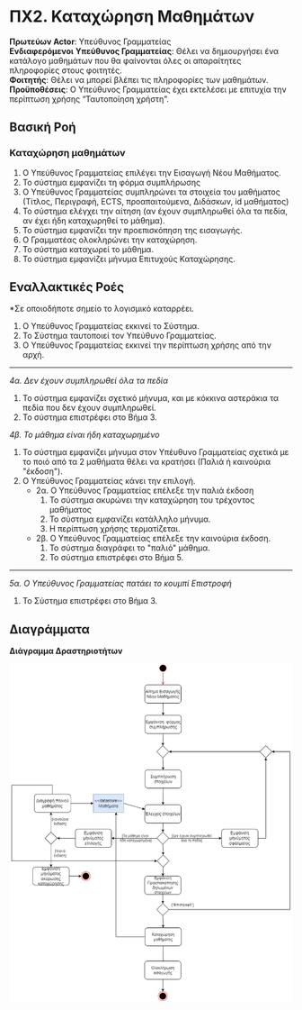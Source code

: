# ΠΧ2. Καταχώρηση Μαθημάτων

**Πρωτεύων Actor**: Υπεύθυνος Γραμματείας  
**Ενδιαφερόμενοι**
**Υπεύθυνος Γραμματείας**: Θέλει να δημιουργήσει ένα κατάλογο μαθημάτων που θα φαίνονται όλες οι απαραίτητες πληροφορίες στους φοιτητές.  
**Φοιτητής**: Θέλει να μπορεί βλέπει τις πληροφορίες των μαθημάτων.  
**Προϋποθέσεις**: Ο Υπεύθυνος Γραμματείας έχει εκτελέσει με επιτυχία την περίπτωση χρήσης “Ταυτοποίηση χρήστη”.  

## Βασική Ροή

### Καταχώρηση μαθημάτων

1. Ο Υπεύθυνος Γραμματείας επιλέγει την Εισαγωγή Νέου Μαθήματος.
2. Το σύστημα εμφανίζει τη φόρμα συμπλήρωσης  
3. Ο Υπεύθυνος Γραμματείας συμπληρώνει τα στοιχεία του μαθήματος (Τίτλος, Περιγραφή, ECTS, προαπαιτούμενα, Διδάσκων, id μαθήματος)
4. Το σύστημα ελέγχει την αίτηση (αν έχουν συμπληρωθεί όλα τα πεδία, αν έχει ήδη καταχωρηθεί το μάθημα).
5. Το σύστημα εμφανίζει την προεπισκόπηση της εισαγωγής.
6. Ο Γραμματέας ολοκληρώνει την καταχώρηση.
7. Το σύστημα καταχωρεί το μάθημα.
8. Το σύστημα εμφανίζει μήνυμα Επιτυχούς Καταχώρησης.

## Εναλλακτικές Ροές

*Σε οποιοδήποτε σημείο το λογισμικό καταρρέει.
1. Ο Υπεύθυνος Γραμματείας εκκινεί το Σύστημα.
2. Το Σύστημα ταυτοποιεί τον Υπεύθυνο Γραμματείας.
3. Ο Υπεύθυνος Γραμματείας εκκινεί την περίπτωση χρήσης από την αρχή.
---
*4α. Δεν έχουν συμπληρωθεί όλα τα πεδία*
1. Το σύστημα εμφανίζει σχετικό μήνυμα, και με κόκκινα αστεράκια τα πεδία που δεν έχουν συμπληρωθεί.
2. Το σύστημα επιστρέφει στο Βήμα 3.

*4β. Το μάθημα είναι ήδη καταχωρημένο*
1. Το σύστημα εμφανίζει μήνυμα στον Υπέυθυνο Γραμματείας σχετικά με το ποιό από τα 2 μαθήματα θέλει να κρατήσει (Παλιά ή καινούρια "έκδοση").
2. Ο Υπεύθυνος Γραμματείας κάνει την επιλογή.
    * 2α. Ο Υπεύθυνος Γραμματείας επέλεξε την παλιά έκδοση
        1. Το σύστημα ακυρώνει την καταχώρηση του τρέχοντος μαθήματος
        2. Το σύστημα εμφανίζει κατάλληλο μήνυμα.  
        3. Η περίπτωση χρήσης τερματίζεται.
    * 2β. Ο Υπεύθυνος Γραμματείας επέλεξε την καινούρια έκδοση.
        1. Το σύστημα διαγράφει το "παλιό" μάθημα.
        2. Το σύστημα επιστρέφει στο Βήμα 5.
---
*5α. Ο Υπεύθυνος Γραμματείας πατάει το κουμπί Επιστροφή*
1. Το Σύστημα επιστρέφει στο Βήμα 3.


## Διαγράμματα 
**Διάγραμμα Δραστηριοτήτων**

![Διάγραμμα Δραστηριοτήτων 2](uml/requirements/UseCase2.jpg)

